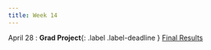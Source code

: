 ```yaml
---
title: Week 14
---
```


April 28
: **Grad Project**{: .label .label-deadline } [Final Results](gradproject#results)   

